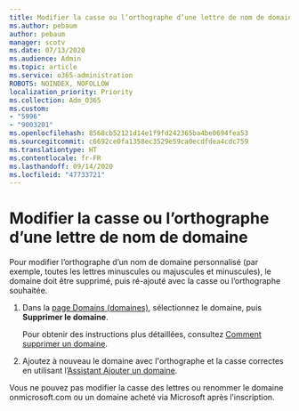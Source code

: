 ```yaml
---
title: Modifier la casse ou l’orthographe d’une lettre de nom de domaine
ms.author: pebaum
author: pebaum
manager: scotv
ms.date: 07/13/2020
ms.audience: Admin
ms.topic: article
ms.service: o365-administration
ROBOTS: NOINDEX, NOFOLLOW
localization_priority: Priority
ms.collection: Adm_O365
ms.custom:
- "5996"
- "9003201"
ms.openlocfilehash: 8568cb52121d14e1f9fd242365ba4be0694fea53
ms.sourcegitcommit: c6692ce0fa1358ec3529e59ca0ecdfdea4cdc759
ms.translationtype: HT
ms.contentlocale: fr-FR
ms.lasthandoff: 09/14/2020
ms.locfileid: "47733721"
---
```

# <a name="change-a-domain-name-letter-case-or-spelling"></a>Modifier la casse ou l’orthographe d’une lettre de nom de domaine

Pour modifier l’orthographe d’un nom de domaine personnalisé (par exemple, toutes les lettres minuscules ou majuscules et minuscules), le domaine doit être supprimé, puis ré-ajouté avec la casse ou l’orthographe souhaitée.

1. Dans la [page Domains (domaines)](https://portal.office.com/adminportal/home#/Domains), sélectionnez le domaine, puis **Supprimer le domaine**.</br>

    Pour obtenir des instructions plus détaillées, consultez [Comment supprimer un domaine](https://docs.microsoft.com/microsoft-365/admin/get-help-with-domains/remove-a-domain?view=o365-worldwide).

2. Ajoutez à nouveau le domaine avec l'orthographe et la casse correctes en utilisant l’[Assistant Ajouter un domaine](https://portal.office.com/adminportal/home#/Domains/Wizard).

Vous ne pouvez pas modifier la casse des lettres ou renommer le domaine onmicrosoft.com ou un domaine acheté via Microsoft après l’inscription.